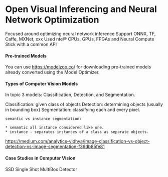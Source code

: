 # Open Visual Inferencing and Neural Network Optimization
 
Focused around optimizing neural network inference
Support ONNX, TF, Caffe, MXNet, xxx
Used  ntel® CPUs, GPUs, FPGAs and Neural Compute Stick with a common API

#### Pre-trained Models

You can use https://modelzoo.co/ for downloading pre-trained models already converted using the Model Optimizer.

#### Types of Computer Vision Models

In topic 3 models: Classification, Detection, and Segmentation.

Classification: given class of objects
Detection: determining objects (usually in bounding box)
Segmentation: classifying each and every pixel.
	
	semantic vs instance segmentation:

	* semantic all instance considered like one.
	* instance - separates instances of a class as separate objects.

https://medium.com/analytics-vidhya/image-classification-vs-object-detection-vs-image-segmentation-f36db85fe81

#### Case Studies in Computer Vision

SSD Single Shot MultiBox Detector
